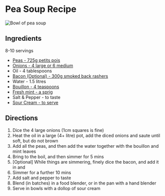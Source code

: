 # Pea Soup Recipe

![Bowl of pea soup](/images/IMG_1126.jpg)

## Ingredients

8-10 servings

* [Peas - 725g petits pois](https://www.waitrose.com/ecom/products/essential-waitrose-petits-pois/054027-27091-27092)
* [Onions - 4 large or 6 medium](https://www.waitrose.com/ecom/products/essential-onions/085115-43203-43204)
* Oil - 4 tablespoons
* [Bacon (Optional) - 300g smoked back rashers](https://www.waitrose.com/ecom/products/essential-smoked-british-bacon-10-rashers/428265-142206-142207)
* Water - 1.5 litres
* [Bouillon - 4 teaspoons](https://www.waitrose.com/ecom/products/marigold-swiss-vegetable-bouillon-powder/024252-11774-11775)
* [Fresh mint - a sprig](https://www.waitrose.com/ecom/products/cooks-ingredients-mint/086106-43929-43930)
* Salt & Pepper - to taste
* [Sour Cream - to serve](https://www.waitrose.com/ecom/products/essential-waitrose-soured-cream/026556-12933-12934)

## Directions

1. Dice the 4 large onions (1cm squares is fine)
2. Heat the oil in a large (4+ litre) pot, add the diced onions and saute until soft, but do not brown
3. Add all the peas, and then add the water together with the bouillon and mint leaves
4. Bring to the boil, and then simmer for 5 mins
5. [Optional] While things are simmering, finely dice the bacon, and add it in and
6. Simmer for a further 10 mins
7. Add salt and pepper to taste
8. Blend (in batches) in a food blender, or in the pan with a hand blender
9. Serve in bowls with a dollop of sour cream
